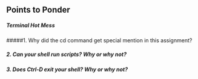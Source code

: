 ## Points to Ponder

##### Terminal Hot Mess
#####1. Why did the cd command get special mention in this assignment? 
##### 2. Can your shell run scripts? Why or why not? 
##### 3. Does Ctrl-D exit your shell? Why or why not? 

